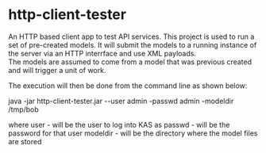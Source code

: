 http-client-tester
==================

An HTTP based client app to test API services.  This project is used to 
run a set of pre-created models.  It will submit the models to a running 
instance of the server via an HTTP interrface and use XML payloads.  
The models are assumed to come from a model that was previous created and 
will trigger a unit of work.  

The execution will then be done from the command line as shown below:

java -jar http-client-tester.jar --user admin -passwd admin -modeldir /tmp/bob

where 
    user - will be the user to log into KAS as
    passwd - will be the password for that user
    modeldir - will be the directory where the model files are stored
